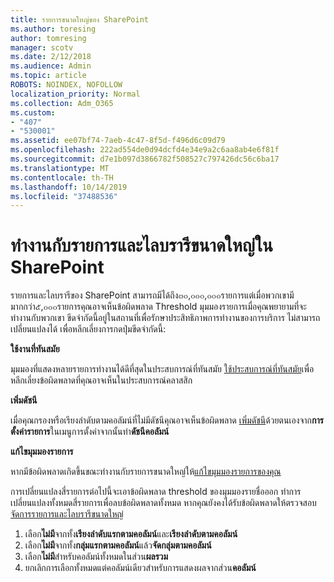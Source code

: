 ```yaml
---
title: รายการขนาดใหญ่ของ SharePoint
ms.author: toresing
author: tomresing
manager: scotv
ms.date: 2/12/2018
ms.audience: Admin
ms.topic: article
ROBOTS: NOINDEX, NOFOLLOW
localization_priority: Normal
ms.collection: Adm_O365
ms.custom:
- "407"
- "530001"
ms.assetid: ee07bf74-7aeb-4c47-8f5d-f496d6c09d79
ms.openlocfilehash: 222ad554de0d94dcfd4e34e9a2c6aa8ab4e6f81f
ms.sourcegitcommit: d7e1b097d3866782f508527c797426dc56c6ba17
ms.translationtype: MT
ms.contentlocale: th-TH
ms.lasthandoff: 10/14/2019
ms.locfileid: "37488536"
---
```

# <a name="work-with-large-lists-and-libraries-in-sharepoint"></a>ทำงานกับรายการและไลบรารีขนาดใหญ่ใน SharePoint

รายการและไลบรารีของ SharePoint สามารถมีได้ถึง๓๐,๐๐๐,๐๐๐รายการแต่เมื่อพวกเขามีมากกว่า๕,๐๐๐รายการคุณอาจเห็นข้อผิดพลาด Threshold มุมมองรายการเมื่อคุณพยายามที่จะทำงานกับพวกเขา ขีดจำกัดนี้อยู่ในสถานที่เพื่อรักษาประสิทธิภาพการทำงานของการบริการ ไม่สามารถเปลี่ยนแปลงได้ เพื่อหลีกเลี่ยงการกดปุ่มขีดจำกัดนี้:

**ใช้งานที่ทันสมัย**

มุมมองที่แสดงหลายรายการทำงานได้ดีที่สุดในประสบการณ์ที่ทันสมัย [ใช้ประสบการณ์ที่ทันสมัย](https://support.office.com/article/66dac24b-4177-4775-bf50-3d267318caa9)เพื่อหลีกเลี่ยงข้อผิดพลาดที่คุณอาจเห็นในประสบการณ์คลาสสิก

**เพิ่มดัชนี**

เมื่อคุณกรองหรือเรียงลำดับตามคอลัมน์ที่ไม่มีดัชนีคุณอาจเห็นข้อผิดพลาด [เพิ่มดัชนี](https://support.office.com/article/f3f00554-b7dc-44d1-a2ed-d477eac463b0)ด้วยตนเองจาก**การตั้งค่ารายการ**ในเมนูการตั้งค่าจากนั้นทำ**ดัชนีคอลัมน์**

**แก้ไขมุมมองรายการ**

หากมีข้อผิดพลาดเกิดขึ้นขณะทำงานกับรายการขนาดใหญ่ให้[แก้ไขมุมมองรายการของคุณ](https://support.office.com/article/15916903-e79a-423f-b4e2-02d37e1ff372)

การเปลี่ยนแปลงสี่รายการต่อไปนี้จะเอาข้อผิดพลาด threshold ของมุมมองรายชื่อออก ทำการเปลี่ยนแปลงทั้งหมดสี่รายการเพื่อลบข้อผิดพลาดทั้งหมด หากคุณยังคงได้รับข้อผิดพลาดให้ตรวจสอบ[จัดการรายการและไลบรารีขนาดใหญ่](https://support.office.com/article/B8588DAE-9387-48C2-9248-C24122F07C59)

1. เลือก**ไม่มี**จากทั้ง**เรียงลำดับแรกตามคอลัมน์**และ**เรียงลำดับตามคอลัมน์**
2. เลือก**ไม่มี**จากทั้ง**กลุ่มแรกตามคอลัมน์**แล้ว**จัดกลุ่มตามคอลัมน์**
3. เลือก**ไม่มี**สำหรับคอลัมน์ทั้งหมดในส่วน**ผลรวม**
4. ยกเลิกการเลือกทั้งหมดแต่คอลัมน์เดียวสำหรับการแสดงผลจากส่วน**คอลัมน์**

